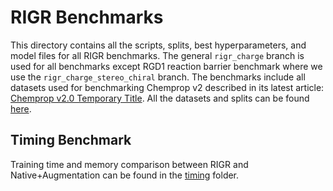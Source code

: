 # RIGR Benchmarks

This directory contains all the scripts, splits, best hyperparameters, and model files for all RIGR benchmarks. The general `rigr_charge` branch is used for all benchmarks except RGD1 reaction barrier benchmark where we use the `rigr_charge_stereo_chiral` branch. The benchmarks include all datasets used for benchmarking Chemprop v2 described in its latest article: [Chemprop v2.0 Temporary Title](). All the datasets and splits can be found [here](https://zenodo.org/records/10078142).

## Timing Benchmark

Training time and memory comparison between RIGR and Native+Augmentation can be found in the [timing](./timing) folder.
